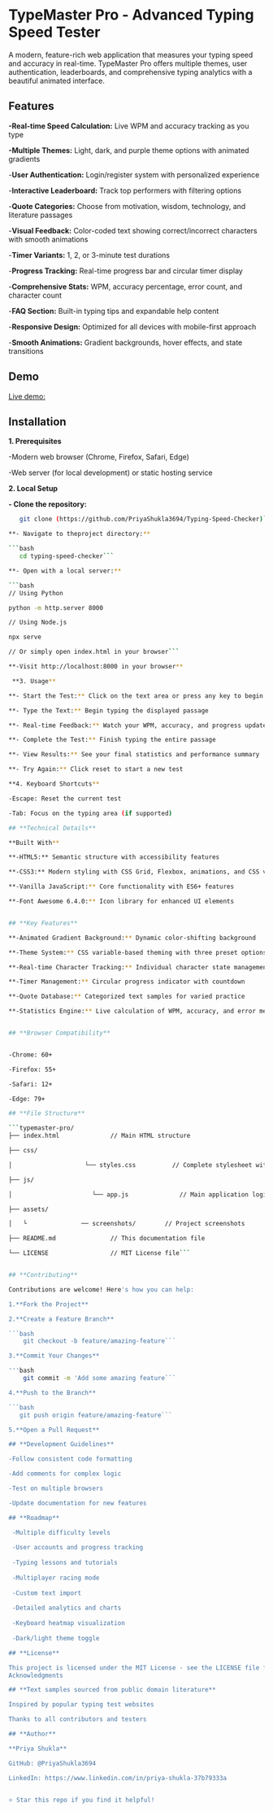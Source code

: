 # **TypeMaster Pro - Advanced Typing Speed Tester**
A modern, feature-rich web application that measures your typing speed and accuracy in real-time. TypeMaster Pro offers multiple themes, user authentication, leaderboards, and comprehensive typing analytics with a beautiful animated interface.

## **Features**

**-Real-time Speed Calculation:** Live WPM and accuracy tracking as you type

**-Multiple Themes:** Light, dark, and purple theme options with animated gradients

-**User Authentication:** Login/register system with personalized experience

-**Interactive Leaderboard:** Track top performers with filtering options

-**Quote Categories:** Choose from motivation, wisdom, technology, and literature passages

-**Visual Feedback:** Color-coded text showing correct/incorrect characters with smooth animations

-**Timer Variants:** 1, 2, or 3-minute test durations

-**Progress Tracking:** Real-time progress bar and circular timer display

-**Comprehensive Stats:** WPM, accuracy percentage, error count, and character count

-**FAQ Section:** Built-in typing tips and expandable help content

-**Responsive Design:** Optimized for all devices with mobile-first approach

-**Smooth Animations:** Gradient backgrounds, hover effects, and state transitions

## **Demo**
[Live demo:](https://priyashukla3694.github.io/Typing-Speed-Checker/)


## **Installation**

 **1. Prerequisites**
 
-Modern web browser (Chrome, Firefox, Safari, Edge)

-Web server (for local development) or static hosting service

 **2. Local Setup**
 
**- Clone the repository:**

```bash
   git clone (https://github.com/PriyaShukla3694/Typing-Speed-Checker)```

**- Navigate to theproject directory:**

```bash
   cd typing-speed-checker```

**- Open with a local server:**

```bash
// Using Python

python -m http.server 8000

// Using Node.js

npx serve

// Or simply open index.html in your browser```

**-Visit http://localhost:8000 in your browser**

 **3. Usage**

**- Start the Test:** Click on the text area or press any key to begin

**- Type the Text:** Begin typing the displayed passage

**- Real-time Feedback:** Watch your WPM, accuracy, and progress update live

**- Complete the Test:** Finish typing the entire passage

**- View Results:** See your final statistics and performance summary

**- Try Again:** Click reset to start a new test

**4. Keyboard Shortcuts**

-Escape: Reset the current test

-Tab: Focus on the typing area (if supported)

## **Technical Details**

**Built With**

**-HTML5:** Semantic structure with accessibility features

**-CSS3:** Modern styling with CSS Grid, Flexbox, animations, and CSS variables

**-Vanilla JavaScript:** Core functionality with ES6+ features

**-Font Awesome 6.4.0:** Icon library for enhanced UI elements


## **Key Features**

**-Animated Gradient Background:** Dynamic color-shifting background

**-Theme System:** CSS variable-based theming with three preset options

**-Real-time Character Tracking:** Individual character state management

**-Timer Management:** Circular progress indicator with countdown

**-Quote Database:** Categorized text samples for varied practice

**-Statistics Engine:** Live calculation of WPM, accuracy, and error metrics


## **Browser Compatibility**


-Chrome: 60+

-Firefox: 55+

-Safari: 12+

-Edge: 79+

## **File Structure**

```typemaster-pro/
├── index.html              // Main HTML structure

├── css/

│                    └── styles.css          // Complete stylesheet with themes and animations

├── js/

│                      └── app.js              // Main application logic and functionality

├── assets/

│   └               ── screenshots/        // Project screenshots

├── README.md               // This documentation file

└── LICENSE                 // MIT License file```


## **Contributing**

Contributions are welcome! Here's how you can help:

1.**Fork the Project**

2.**Create a Feature Branch**

```bash
    git checkout -b feature/amazing-feature```

3.**Commit Your Changes**

'''bash
    git commit -m 'Add some amazing feature```

4.**Push to the Branch**

```bash
   git push origin feature/amazing-feature```

5.**Open a Pull Request**

## **Development Guidelines**

-Follow consistent code formatting

-Add comments for complex logic

-Test on multiple browsers

-Update documentation for new features

## **Roadmap**

 -Multiple difficulty levels
 
 -User accounts and progress tracking
 
 -Typing lessons and tutorials
 
 -Multiplayer racing mode
 
 -Custom text import
 
 -Detailed analytics and charts
 
 -Keyboard heatmap visualization
 
 -Dark/light theme toggle

## **License**

This project is licensed under the MIT License - see the LICENSE file for details.
Acknowledgments

## **Text samples sourced from public domain literature**

Inspired by popular typing test websites

Thanks to all contributors and testers

## **Author**

**Priya Shukla**

GitHub: @PriyaShukla3694

LinkedIn: https://www.linkedin.com/in/priya-shukla-37b79333a


⭐ Star this repo if you find it helpful!
